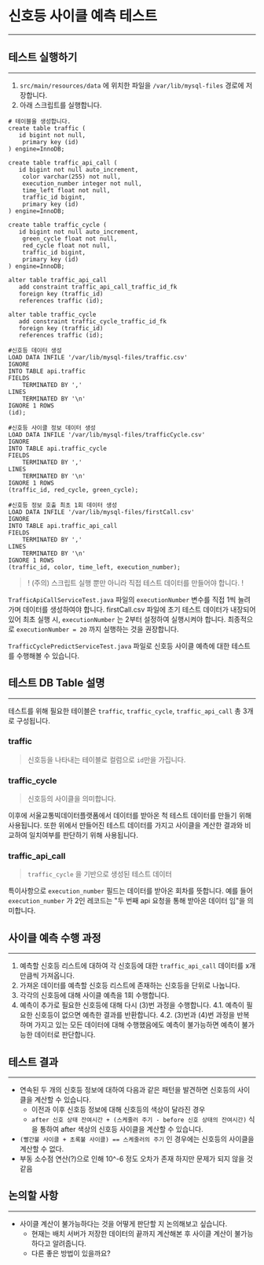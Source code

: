 # 신호등 사이클 예측 테스트
***

## 테스트 실행하기
***
1. ```src/main/resources/data``` 에 위치한 파일을 ```/var/lib/mysql-files``` 경로에 저장합니다.
2. 아래 스크립트를 실행합니다.
```
# 테이블을 생성합니다.
create table traffic (
   id bigint not null,
    primary key (id)
) engine=InnoDB;

create table traffic_api_call (
   id bigint not null auto_increment,
    color varchar(255) not null,
    execution_number integer not null,
    time_left float not null,
    traffic_id bigint,
    primary key (id)
) engine=InnoDB;

create table traffic_cycle (
   id bigint not null auto_increment,
    green_cycle float not null,
    red_cycle float not null,
    traffic_id bigint,
    primary key (id)
) engine=InnoDB;

alter table traffic_api_call
   add constraint traffic_api_call_traffic_id_fk
   foreign key (traffic_id)
   references traffic (id);

alter table traffic_cycle
   add constraint traffic_cycle_traffic_id_fk
   foreign key (traffic_id)
   references traffic (id);

#신호등 데이터 생성
LOAD DATA INFILE '/var/lib/mysql-files/traffic.csv'
IGNORE
INTO TABLE api.traffic
FIELDS
    TERMINATED BY ','
LINES
    TERMINATED BY '\n'
IGNORE 1 ROWS
(id);

#신호등 사이클 정보 데이터 생성
LOAD DATA INFILE '/var/lib/mysql-files/trafficCycle.csv'
IGNORE
INTO TABLE api.traffic_cycle
FIELDS
    TERMINATED BY ','
LINES
    TERMINATED BY '\n'
IGNORE 1 ROWS
(traffic_id, red_cycle, green_cycle);

#신호등 정보 호출 최초 1회 데이터 생성
LOAD DATA INFILE '/var/lib/mysql-files/firstCall.csv'
IGNORE
INTO TABLE api.traffic_api_call
FIELDS
    TERMINATED BY ','
LINES
    TERMINATED BY '\n'
IGNORE 1 ROWS
(traffic_id, color, time_left, execution_number);
```

>! (주의) 스크립트 실행 뿐만 아니라 직접 테스트 데이터를 만들어야 합니다. !
>
`TrafficApiCallServiceTest.java` 파일의 `executionNumber` 변수를 직접 1씩 늘려가며 데이터를 생성하여야 합니다.
firstCall.csv 파일에 초기 테스트 데이터가 내장되어 있어 최초 실행 시, `executionNumber` 는 2부터 설정하여 실행시켜야 합니다.
최종적으로 `executionNumber = 20` 까지 실행하는 것을 권장합니다.

`TrafficCyclePredictServiceTest.java` 파일로 신호등 사이클 예측에 대한 테스트를 수행해볼 수 있습니다.

## 테스트 DB Table 설명
***
테스트를 위해 필요한 테이블은 `traffic`, `traffic_cycle`, `traffic_api_call` 총 3개로 구성됩니다.
### traffic
> 신호등을 나타내는 테이블로 컬럼으로 `id`만을 가집니다.

### traffic_cycle
> 신호등의 사이클을 의미합니다.

이후에 서울교통빅데이터플랫폼에서 데이터를 받아온 척 테스트 데이터를 만들기 위해 사용됩니다.
또한 위에서 만들어진 테스트 데이터를 가지고 사이클을 계산한 결과와 비교하여 일치여부를 판단하기 위해 사용됩니다.

### traffic_api_call
> `traffic_cycle` 을 기반으로 생성된 테스트 데이터

특이사항으로 `execution_number` 필드는 데이터를 받아온 회차를 뜻합니다.
예를 들어 `execution_number` 가 2인 레코드는 "두 번째 api 요청을 통해 받아온 데이터 임"을 의미합니다.

## 사이클 예측 수행 과정
***
1. 예측할 신호등 리스트에 대하여 각 신호등에 대한 `traffic_api_call` 데이터를 x개 만큼씩 가져옵니다.
2. 가져온 데이터를 예측할 신호등 리스트에 존재하는 신호등을 단위로 나눕니다.
3. 각각의 신호등에 대해 사이클 예측을 1회 수행합니다.
4. 예측이 추가로 필요한 신호등에 대해 다시 (3)번 과정을 수행합니다.
   4.1. 예측이 필요한 신호등이 없으면 예측한 결과를 반환합니다.
   4.2. (3)번과 (4)번 과정을 반복하며 가지고 있는 모든 데이터에 대해 수행했음에도 예측이 불가능하면 예측이 불가능한 데이터로 판단합니다.


## 테스트 결과
***
* 연속된 두 개의 신호등 정보에 대하여 다음과 같은 패턴을 발견하면 신호등의 사이클을 계산할 수 있습니다.
  * 이전과 이후 신호등 정보에 대해 신호등의 색상이 달라진 경우
  * `after 신호 상태 잔여시간 + (스케줄러 주기 - before 신호 상태의 잔여시간)` 식을 통하여 after 색상의 신호등 사이클을 계산할 수 있습니다.
* ```(빨간불 사이클 + 초록불 사이클) == 스케줄러의 주기``` 인 경우에는 신호등의 사이클을 계산할 수 없다.
* 부동 소수점 연산(?)으로 인해 10^-6 정도 오차가 존재 하지만 문제가 되지 않을 것 같음

## 논의할 사항
***
* 사이클 계산이 불가능하다는 것을 어떻게 판단할 지 논의해보고 싶습니다.
  * 현재는 배치 서버가 저장한 데이터의 끝까지 계산해본 후 사이클 계산이 불가능하다고 알려줍니다.
  * 다른 좋은 방법이 있을까요?
